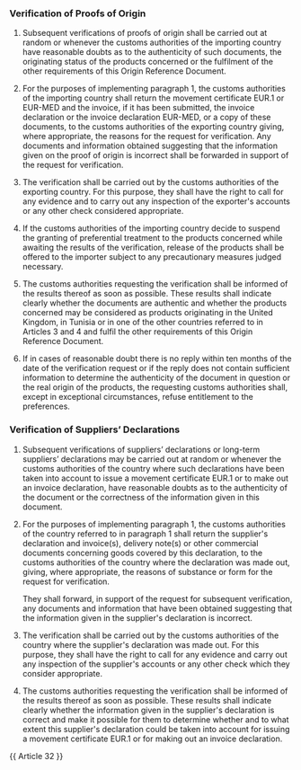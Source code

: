 ### Verification of Proofs of Origin

1. Subsequent verifications of proofs of origin shall be carried out at random or whenever the customs authorities of the importing country have reasonable doubts as to the authenticity of such documents, the originating status of the products concerned or the fulfilment of the other requirements of this Origin Reference Document.

2. For the purposes of implementing paragraph 1, the customs authorities of the importing country shall return the movement certificate EUR.1 or EUR-MED and the invoice, if it has been submitted, the invoice declaration or the invoice declaration EUR-MED, or a copy of these documents, to the customs authorities of the exporting country giving, where appropriate, the reasons for the request for verification. Any documents and information obtained suggesting that the information given on the proof of origin is incorrect shall be forwarded in support of the request for verification.

3. The verification shall be carried out by the customs authorities of the exporting country. For this purpose, they shall have the right to call for any evidence and to carry out any inspection of the exporter's accounts or any other check considered appropriate.

4. If the customs authorities of the importing country decide to suspend the granting of preferential treatment to the products concerned while awaiting the results of the verification, release of the products shall be offered to the importer subject to any precautionary measures judged necessary.

5. The customs authorities requesting the verification shall be informed of the results thereof as soon as possible. These results shall indicate clearly whether the documents are authentic and whether the products concerned may be considered as products originating in the United Kingdom, in Tunisia or in one of the other countries referred to in Articles 3 and 4 and fulfil the other requirements of this Origin Reference Document.

6. If in cases of reasonable doubt there is no reply within ten months of the date of the verification request or if the reply does not contain sufficient information to determine the authenticity of the document in question or the real origin of the products, the requesting customs authorities shall, except in exceptional circumstances, refuse entitlement to the preferences.

### Verification of Suppliers’ Declarations

1. Subsequent verifications of suppliers’ declarations or long-term suppliers’ declarations may be carried out at random or whenever the customs authorities of the country where such declarations have been taken into account to issue a movement certificate EUR.1 or to make out an invoice declaration, have reasonable doubts as to the authenticity of the document or the correctness of the information given in this document.

2. For the purposes of implementing paragraph 1, the customs authorities of the country referred to in paragraph 1 shall return the supplier's declaration and invoice(s), delivery note(s) or other commercial documents concerning goods covered by this declaration, to the customs authorities of the country where the declaration was made out, giving, where appropriate, the reasons of substance or form for the request for verification.

    They shall forward, in support of the request for subsequent verification, any documents and information that have been obtained suggesting that the information given in the supplier's declaration is incorrect.

3. The verification shall be carried out by the customs authorities of the country where the supplier's declaration was made out. For this purpose, they shall have the right to call for any evidence and carry out any inspection of the supplier's accounts or any other check which they consider appropriate.

4. The customs authorities requesting the verification shall be informed of the results thereof as soon as possible. These results shall indicate clearly whether the information given in the supplier's declaration is correct and make it possible for them to determine whether and to what extent this supplier's declaration could be taken into account for issuing a movement certificate EUR.1 or for making out an invoice declaration.

{{ Article 32 }}
